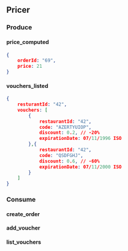 
## Pricer
### Produce
#### price_computed
```json
{
    orderId: "69",
    price: 21
}
```
#### vouchers_listed
```json
{
    resturantId: "42",
    vouchers: [
        {
            restaurantId: "42",
            code: "AZERTYUIOP",
            discount: 0.2, // -20%
            expirationDate: 07/11/1996 ISO
        },{
            restaurantId: "42",
            code: "QSDFGHJ",
            discount: 0.6, // -60%
            expirationDate: 07/11/2000 ISO
        }
    ]
}
```
### Consume
#### create_order
#### add_voucher
#### list_vouchers
